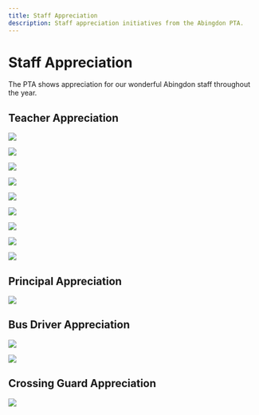```yaml
---
title: Staff Appreciation
description: Staff appreciation initiatives from the Abingdon PTA.
---
```


# Staff Appreciation

The PTA shows appreciation for our wonderful Abingdon staff throughout the year.

## Teacher Appreciation

[![](images/resized/1521507812924440578_1.webp)](images/originals/1521507812924440578_1.jpg)

[![](images/resized/1521507812924440578_2.webp)](images/originals/1521507812924440578_2.jpg)

[![](images/resized/1521557606921351173.webp)](images/originals/1521557606921351173.jpg)

[![](images/resized/1509672942187257856_1.webp)](images/originals/1509672942187257856_1.jpg)

[![](images/resized/1509672942187257856_2.webp)](images/originals/1509672942187257856_2.jpg)

[![](images/resized/1493224641820827651.webp)](images/originals/1493224641820827651.jpg)

[![](images/resized/1488984627368898563_1.webp)](images/originals/1488984627368898563_1.jpg)

[![](images/resized/1488984627368898563_2.webp)](images/originals/1488984627368898563_2.jpg)

[![](images/resized/1471917524140929026.webp)](images/originals/1471917524140929026.jpg)

## Principal Appreciation

[![](images/resized/1482104268190539779.webp)](images/originals/1482104268190539779.jpg)

## Bus Driver Appreciation

[![](images/resized/IMG_3278.webp)](images/originals/IMG_3278.jpg)

[![](images/resized/IMG_3288.webp)](images/originals/IMG_3288.jpg)

## Crossing Guard Appreciation

[![](images/resized/Crossing.webp)](images/originals/Crossing.jpg)